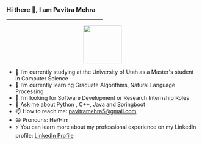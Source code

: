 ###                 Hi there 👋, I am Pavitra Mehra

<hr width="50%" size="1" color="blue">

<div id="header" align="center">
  <img src="https://media.giphy.com/media/M9gbBd9nbDrOTu1Mqx/giphy.gif" width="100"/>
</div>

- 🔭 I’m currently studying at the University of Utah as a Master's student in Computer Science
- 🌱 I’m currently learning Graduate Algorithms, Natural Language Processing
- 👯 I’m looking for Software Development or Research Internship Roles
- 💬 Ask me about Python , C++, Java and Springboot
- 📫 How to reach me: <a href="mailto:pavitramehra5@gmail.com">pavitramehra5@gmail.com</a>
- 😄 Pronouns: He/Him
- ⚡ You can learn more about my professional experience on my LinkedIn profile: <a href="https://www.linkedin.com/in/pavitra-mehra">LinkedIn Profile</a>

